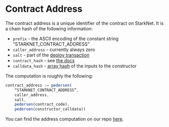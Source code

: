 # Contract Address

The contract address is a unique identifier of the contract on StarkNet. It is a chain hash of the following information:

- `prefix` - the ASCII encoding of the constant string “STARKNET_CONTRACT_ADDRESS”
- `caller_address` - currently always zero
- `salt` - part of the [deploy transaction](../Blocks/transactions#deploy-transaction)
- `contract_hash` - see [the docs](./contract-hash)
- `calldata_hash` - [array hash](../Hashing/hash-functions#array-hashing) of the inputs to the constructor

The computation is roughly the following:

```js title="contract address"
contract_address := pedersen(
    “STARKNET_CONTRACT_ADDRESS”,
    caller_address,
    salt,
    pedersen(contract_code),
    pedersen(constructor_calldata))
```

You can find the address computation on our repo [here](https://github.com/starkware-libs/cairo-lang/blob/ed6cf8d6cec50a6ad95fa36d1eb4a7f48538019e/src/starkware/starknet/services/api/gateway/contract_address.py#L12).
